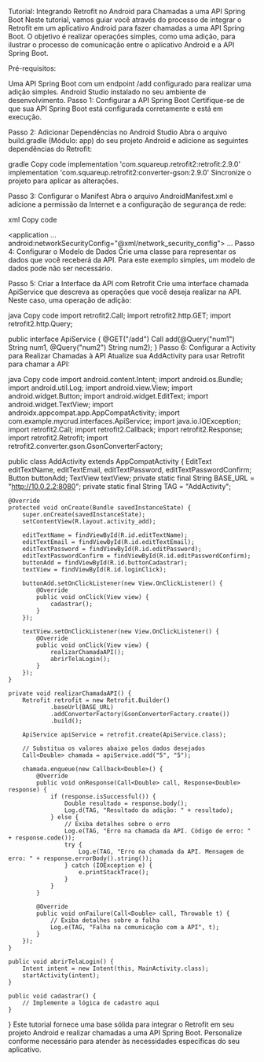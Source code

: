 Tutorial: Integrando Retrofit no Android para Chamadas a uma API Spring Boot
Neste tutorial, vamos guiar você através do processo de integrar o Retrofit em um aplicativo Android para fazer chamadas a uma API Spring Boot. O objetivo é realizar operações simples, como uma adição, para ilustrar o processo de comunicação entre o aplicativo Android e a API Spring Boot.

Pré-requisitos:

Uma API Spring Boot com um endpoint /add configurado para realizar uma adição simples.
Android Studio instalado no seu ambiente de desenvolvimento.
Passo 1: Configurar a API Spring Boot
Certifique-se de que sua API Spring Boot está configurada corretamente e está em execução.

Passo 2: Adicionar Dependências no Android Studio
Abra o arquivo build.gradle (Módulo: app) do seu projeto Android e adicione as seguintes dependências do Retrofit:

gradle
Copy code
implementation 'com.squareup.retrofit2:retrofit:2.9.0'
implementation 'com.squareup.retrofit2:converter-gson:2.9.0'
Sincronize o projeto para aplicar as alterações.

Passo 3: Configurar o Manifest
Abra o arquivo AndroidManifest.xml e adicione a permissão da Internet e a configuração de segurança de rede:

xml
Copy code
<uses-permission android:name="android.permission.INTERNET" />

<application
    ...
    android:networkSecurityConfig="@xml/network_security_config">
    ...
</application>
Passo 4: Configurar o Modelo de Dados
Crie uma classe para representar os dados que você receberá da API. Para este exemplo simples, um modelo de dados pode não ser necessário.

Passo 5: Criar a Interface da API com Retrofit
Crie uma interface chamada ApiService que descreva as operações que você deseja realizar na API. Neste caso, uma operação de adição:

java
Copy code
import retrofit2.Call;
import retrofit2.http.GET;
import retrofit2.http.Query;

public interface ApiService {
    @GET("/add")
    Call<Double> add(@Query("num1") String num1, @Query("num2") String num2);
}
Passo 6: Configurar a Activity para Realizar Chamadas à API
Atualize sua AddActivity para usar Retrofit para chamar a API:

java
Copy code
import android.content.Intent;
import android.os.Bundle;
import android.util.Log;
import android.view.View;
import android.widget.Button;
import android.widget.EditText;
import android.widget.TextView;
import androidx.appcompat.app.AppCompatActivity;
import com.example.mycrud.interfaces.ApiService;
import java.io.IOException;
import retrofit2.Call;
import retrofit2.Callback;
import retrofit2.Response;
import retrofit2.Retrofit;
import retrofit2.converter.gson.GsonConverterFactory;

public class AddActivity extends AppCompatActivity {
    EditText editTextName, editTextEmail, editTextPassword, editTextPasswordConfirm;
    Button buttonAdd;
    TextView textView;
    private static final String BASE_URL = "http://10.0.2.2:8080";
    private static final String TAG = "AddActivity";

    @Override
    protected void onCreate(Bundle savedInstanceState) {
        super.onCreate(savedInstanceState);
        setContentView(R.layout.activity_add);

        editTextName = findViewById(R.id.editTextName);
        editTextEmail = findViewById(R.id.editTextEmail);
        editTextPassword = findViewById(R.id.editPassword);
        editTextPasswordConfirm = findViewById(R.id.editPasswordConfirm);
        buttonAdd = findViewById(R.id.buttonCadastrar);
        textView = findViewById(R.id.loginClick);

        buttonAdd.setOnClickListener(new View.OnClickListener() {
            @Override
            public void onClick(View view) {
                cadastrar();
            }
        });

        textView.setOnClickListener(new View.OnClickListener() {
            @Override
            public void onClick(View view) {
                realizarChamadaAPI();
                abrirTelaLogin();
            }
        });
    }

    private void realizarChamadaAPI() {
        Retrofit retrofit = new Retrofit.Builder()
                .baseUrl(BASE_URL)
                .addConverterFactory(GsonConverterFactory.create())
                .build();

        ApiService apiService = retrofit.create(ApiService.class);

        // Substitua os valores abaixo pelos dados desejados
        Call<Double> chamada = apiService.add("5", "5");

        chamada.enqueue(new Callback<Double>() {
            @Override
            public void onResponse(Call<Double> call, Response<Double> response) {
                if (response.isSuccessful()) {
                    Double resultado = response.body();
                    Log.d(TAG, "Resultado da adição: " + resultado);
                } else {
                    // Exiba detalhes sobre o erro
                    Log.e(TAG, "Erro na chamada da API. Código de erro: " + response.code());
                    try {
                        Log.e(TAG, "Erro na chamada da API. Mensagem de erro: " + response.errorBody().string());
                    } catch (IOException e) {
                        e.printStackTrace();
                    }
                }
            }

            @Override
            public void onFailure(Call<Double> call, Throwable t) {
                // Exiba detalhes sobre a falha
                Log.e(TAG, "Falha na comunicação com a API", t);
            }
        });
    }

    public void abrirTelaLogin() {
        Intent intent = new Intent(this, MainActivity.class);
        startActivity(intent);
    }

    public void cadastrar() {
        // Implemente a lógica de cadastro aqui
    }
}
Este tutorial fornece uma base sólida para integrar o Retrofit em seu projeto Android e realizar chamadas a uma API Spring Boot. Personalize conforme necessário para atender às necessidades específicas do seu aplicativo.